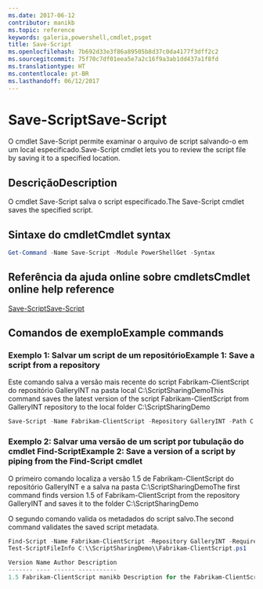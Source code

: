 ```yaml
---
ms.date: 2017-06-12
contributor: manikb
ms.topic: reference
keywords: galeria,powershell,cmdlet,psget
title: Save-Script
ms.openlocfilehash: 7b692d33e3f86a89505b8d37c0da4177f3dff2c2
ms.sourcegitcommit: 75f70c7df01eea5e7a2c16f9a3ab1dd437a1f8fd
ms.translationtype: HT
ms.contentlocale: pt-BR
ms.lasthandoff: 06/12/2017
---
```

# <a name="save-script"></a><span data-ttu-id="253d0-103">Save-Script</span><span class="sxs-lookup"><span data-stu-id="253d0-103">Save-Script</span></span>

<span data-ttu-id="253d0-104">O cmdlet Save-Script permite examinar o arquivo de script salvando-o em um local especificado.</span><span class="sxs-lookup"><span data-stu-id="253d0-104">Save-Script cmdlet lets you to review the script file by saving it to a specified location.</span></span>

## <a name="description"></a><span data-ttu-id="253d0-105">Descrição</span><span class="sxs-lookup"><span data-stu-id="253d0-105">Description</span></span>

<span data-ttu-id="253d0-106">O cmdlet Save-Script salva o script especificado.</span><span class="sxs-lookup"><span data-stu-id="253d0-106">The Save-Script cmdlet saves the specified script.</span></span>

## <a name="cmdlet-syntax"></a><span data-ttu-id="253d0-107">Sintaxe do cmdlet</span><span class="sxs-lookup"><span data-stu-id="253d0-107">Cmdlet syntax</span></span>

```powershell
Get-Command -Name Save-Script -Module PowerShellGet -Syntax
```
## <a name="cmdlet-online-help-reference"></a><span data-ttu-id="253d0-108">Referência da ajuda online sobre cmdlets</span><span class="sxs-lookup"><span data-stu-id="253d0-108">Cmdlet online help reference</span></span>

[<span data-ttu-id="253d0-109">Save-Script</span><span class="sxs-lookup"><span data-stu-id="253d0-109">Save-Script</span></span>](http://go.microsoft.com/fwlink/?LinkId=619786)

## <a name="example-commands"></a><span data-ttu-id="253d0-110">Comandos de exemplo</span><span class="sxs-lookup"><span data-stu-id="253d0-110">Example commands</span></span>

### <a name="example-1-save-a-script-from-a-repository"></a><span data-ttu-id="253d0-111">Exemplo 1: Salvar um script de um repositório</span><span class="sxs-lookup"><span data-stu-id="253d0-111">Example 1: Save a script from a repository</span></span>
<span data-ttu-id="253d0-112">Este comando salva a versão mais recente do script Fabrikam-ClientScript do repositório GalleryINT na pasta local C:\ScriptSharingDemo</span><span class="sxs-lookup"><span data-stu-id="253d0-112">This command saves the latest version of the script Fabrikam-ClientScript from GalleryINT repository to the local folder C:\ScriptSharingDemo</span></span>

```powershell
Save-Script -Name Fabrikam-ClientScript -Repository GalleryINT -Path C:\ScriptSharingDemo
```

### <a name="example-2-save-a-version-of-a-script-by-piping-from-the-find-script-cmdlet"></a><span data-ttu-id="253d0-113">Exemplo 2: Salvar uma versão de um script por tubulação do cmdlet Find-Script</span><span class="sxs-lookup"><span data-stu-id="253d0-113">Example 2: Save a version of a script by piping from the Find-Script cmdlet</span></span>

<span data-ttu-id="253d0-114">O primeiro comando localiza a versão 1.5 de Fabrikam-ClientScript do repositório GalleryINT e a salva na pasta C:\ScriptSharingDemo</span><span class="sxs-lookup"><span data-stu-id="253d0-114">The first command finds version 1.5 of Fabrikam-ClientScript from the repository GalleryINT and saves it to the folder C:\ScriptSharingDemo</span></span>

<span data-ttu-id="253d0-115">O segundo comando valida os metadados do script salvo.</span><span class="sxs-lookup"><span data-stu-id="253d0-115">The second command validates the saved script metadata.</span></span>

```powershell
Find-Script -Name Fabrikam-ClientScript -Repository GalleryINT -RequiredVersion 1.5 | Save-Script -Path C:\\ScriptSharingDemo
Test-ScriptFileInfo C:\\ScriptSharingDemo\\Fabrikam-ClientScript.ps1

Version Name Author Description
------- ---- ------ -----------
1.5 Fabrikam-ClientScript manikb Description for the Fabrikam-ClientScript script
```

